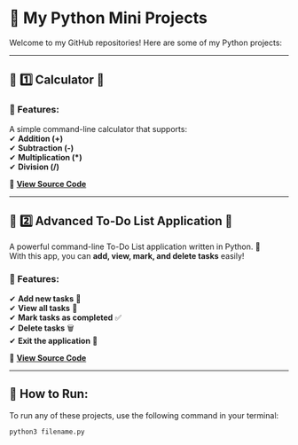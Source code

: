 # 🚀 My Python Mini Projects  

Welcome to my GitHub repositories! Here are some of my Python projects:  

---

## 📝 1️⃣ Calculator 🧮  
### 📌 Features:
A simple command-line calculator that supports:  
✔ **Addition (+)**  
✔ **Subtraction (-)**  
✔ **Multiplication (*)**  
✔ **Division (/)**  

🔗 **[View Source Code](https://github.com/manivela25/manivela25/blob/main/calculator.py)**  

---

## 📝 2️⃣ Advanced To-Do List Application 📝  
A powerful command-line To-Do List application written in Python. 🚀  
With this app, you can **add, view, mark, and delete tasks** easily!  

### 📌 Features:
✔ **Add new tasks** 📝  
✔ **View all tasks** 👀  
✔ **Mark tasks as completed** ✅  
✔ **Delete tasks** 🗑  
✔ **Exit the application** 👋  

🔗 **[View Source Code](https://github.com/manivela25/manivela25/blob/main/todo_list.py)**  

---

## 📌 How to Run:
To run any of these projects, use the following command in your terminal:  
```sh
python3 filename.py

